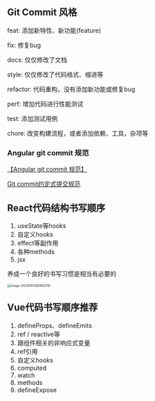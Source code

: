 ## Git Commit 风格

feat: 添加新特性、新功能(feature)

fix: 修复bug

docs: 仅仅修改了文档

style: 仅仅修改了代码格式、缩进等

refactor: 代码重构，没有添加新功能或修复bug

perf: 增加代码进行性能测试

test: 添加测试用例

chore: 改变构建流程，或者添加依赖、工具，杂项等



### Angular git commit 规范

[【Angular git commit 规范】](https://zj-git-guide.readthedocs.io/zh_CN/latest/message/Angular%E6%8F%90%E4%BA%A4%E4%BF%A1%E6%81%AF%E8%A7%84%E8%8C%83/)



[Git commit约定式提交规范](https://www.conventionalcommits.org/zh-hans/v1.0.0/#%e7%ba%a6%e5%ae%9a%e5%bc%8f%e6%8f%90%e4%ba%a4%e8%a7%84%e8%8c%83)



## React代码结构书写顺序

1. useState等hooks
2. 自定义hooks
3. effect等副作用
4. 各种methods
5. jsx

养成一个良好的书写习惯是相当有必要的

<img src="https://minimax-1256590847.cos.ap-shanghai.myqcloud.com/img/image-20240103165902119.png" alt="image-20240103165902119" style="zoom: 50%;" />



## Vue代码书写顺序推荐

1. defineProps、defineEmits
2. ref / reactive等
3. 跟组件相关的非响应式变量
4. ref引用
5. 自定义hooks
6. computed
7. watch
8. methods
9. defineExpose
